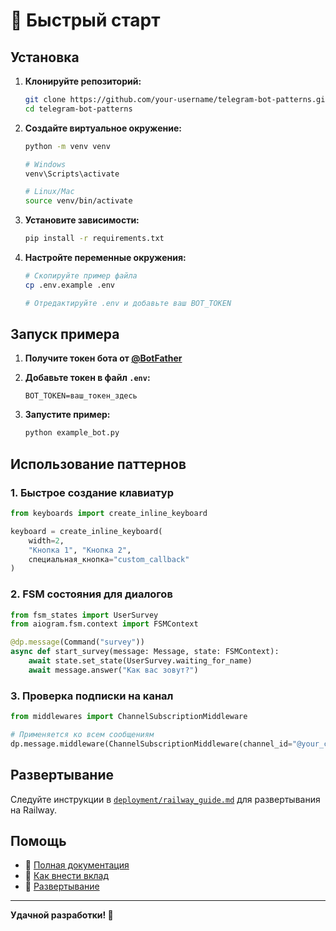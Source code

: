# 🚀 Быстрый старт

## Установка

1. **Клонируйте репозиторий:**
   ```bash
   git clone https://github.com/your-username/telegram-bot-patterns.git
   cd telegram-bot-patterns
   ```

2. **Создайте виртуальное окружение:**
   ```bash
   python -m venv venv
   
   # Windows
   venv\Scripts\activate
   
   # Linux/Mac
   source venv/bin/activate
   ```

3. **Установите зависимости:**
   ```bash
   pip install -r requirements.txt
   ```

4. **Настройте переменные окружения:**
   ```bash
   # Скопируйте пример файла
   cp .env.example .env
   
   # Отредактируйте .env и добавьте ваш BOT_TOKEN
   ```

## Запуск примера

1. **Получите токен бота от [@BotFather](https://t.me/BotFather)**

2. **Добавьте токен в файл `.env`:**
   ```
   BOT_TOKEN=ваш_токен_здесь
   ```

3. **Запустите пример:**
   ```bash
   python example_bot.py
   ```

## Использование паттернов

### 1. Быстрое создание клавиатур
```python
from keyboards import create_inline_keyboard

keyboard = create_inline_keyboard(
    width=2,
    "Кнопка 1", "Кнопка 2",
    специальная_кнопка="custom_callback"
)
```

### 2. FSM состояния для диалогов
```python
from fsm_states import UserSurvey
from aiogram.fsm.context import FSMContext

@dp.message(Command("survey"))
async def start_survey(message: Message, state: FSMContext):
    await state.set_state(UserSurvey.waiting_for_name)
    await message.answer("Как вас зовут?")
```

### 3. Проверка подписки на канал
```python
from middlewares import ChannelSubscriptionMiddleware

# Применяется ко всем сообщениям
dp.message.middleware(ChannelSubscriptionMiddleware(channel_id="@your_channel"))
```

## Развертывание

Следуйте инструкции в [`deployment/railway_guide.md`](deployment/railway_guide.md) для развертывания на Railway.

## Помощь

- 📖 [Полная документация](README.md)
- 🤝 [Как внести вклад](CONTRIBUTING.md)
- 🚀 [Развертывание](deployment/railway_guide.md)

---

**Удачной разработки! 🎯**
